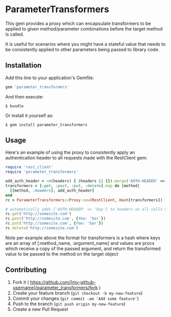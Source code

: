 # ParameterTransformers

This gem provides a proxy which can encapsulate transformers to be
applied to given method/parameter combinations before the target
method is called.

It is useful for scenarios where you might have a stateful value that
needs to be consistently applied to other parameters being passed to
library code.

## Installation

Add this line to your application's Gemfile:

```ruby
gem 'parameter_transformers'
```

And then execute:

    $ bundle

Or install it yourself as:

    $ gem install parameter_transformers

## Usage

Here's an example of using the proxy to consistently apply an authentication header to all requests made with the RestClient gem:

```ruby
require 'rest_client'
require 'parameter_transformers'

add_auth_header = ->(headers) { (headers || {}).merge('AUTH-HEADER' => 'key') }
transformers = [:get, :post, :put, :delete].map do |method|
  [[method, :headers], add_auth_header]
end
rc = ParameterTransformers::Proxy.new(RestClient, Hash[transformers])

# automatically adds {'AUTH-HEADER' => 'key'} to headers on all calls now
rc.get('http://somesite.com')
rc.post('http://somesite.com', {foo: 'bar'})
rc.put('http://somesite.com', {foo: 'bar'})
rc.delete('http://somesite.com')
```

Note per example above the format for transformers is a hash where
keys are an array of [:method_name, :argument_name] and values
are procs which receive a copy of the passed argument, and return the
transformed value to be passed to the method on the target object

## Contributing

1. Fork it ( https://github.com/[my-github-username]/parameter_transformers/fork )
2. Create your feature branch (`git checkout -b my-new-feature`)
3. Commit your changes (`git commit -am 'Add some feature'`)
4. Push to the branch (`git push origin my-new-feature`)
5. Create a new Pull Request
